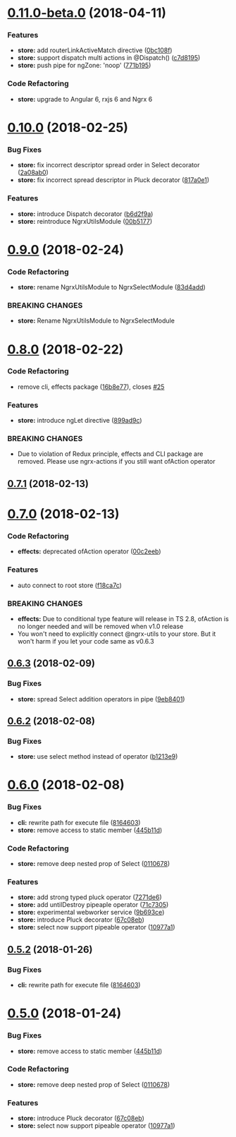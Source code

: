 <a name="0.11.0-beta.0"></a>

# [0.11.0-beta.0](https://github.com/sandangel/ngrx-utils/compare/v0.10.0...v0.11.0-beta.0) (2018-04-11)

### Features

* **store:** add routerLinkActiveMatch directive ([0bc108f](https://github.com/sandangel/ngrx-utils/commit/0bc108f))
* **store:** support dispatch multi actions in @Dispatch() ([c7d8195](https://github.com/sandangel/ngrx-utils/commit/c7d8195))
* **store:** push pipe for ngZone: 'noop' ([771b195](https://github.com/sandangel/ngrx-utils/commit/771b195))

### Code Refactoring

* **store:** upgrade to Angular 6, rxjs 6 and Ngrx 6

<a name="0.10.0"></a>

# [0.10.0](https://github.com/sandangel/ngrx-utils/compare/v0.9.0...v0.10.0) (2018-02-25)

### Bug Fixes

* **store:** fix incorrect descriptor spread order in Select decorator ([2a08ab0](https://github.com/sandangel/ngrx-utils/commit/2a08ab0))
* **store:** fix incorrect spread descriptor in Pluck decorator ([817a0e1](https://github.com/sandangel/ngrx-utils/commit/817a0e1))

### Features

* **store:** introduce Dispatch decorator ([b6d2f9a](https://github.com/sandangel/ngrx-utils/commit/b6d2f9a))
* **store:** reintroduce NgrxUtilsModule ([00b5177](https://github.com/sandangel/ngrx-utils/commit/00b5177))

<a name="0.9.0"></a>

# [0.9.0](https://github.com/sandangel/ngrx-utils/compare/v0.8.0...v0.9.0) (2018-02-24)

### Code Refactoring

* **store:** rename NgrxUtilsModule to NgrxSelectModule ([83d4add](https://github.com/sandangel/ngrx-utils/commit/83d4add))

### BREAKING CHANGES

* **store:** Rename NgrxUtilsModule to NgrxSelectModule

<a name="0.8.0"></a>

# [0.8.0](https://github.com/sandangel/ngrx-utils/compare/v0.7.1...v0.8.0) (2018-02-22)

### Code Refactoring

* remove cli, effects package ([16b8e77](https://github.com/sandangel/ngrx-utils/commit/16b8e77)), closes [#25](https://github.com/sandangel/ngrx-utils/issues/25)

### Features

* **store:** introduce ngLet directive ([899ad9c](https://github.com/sandangel/ngrx-utils/commit/899ad9c))

### BREAKING CHANGES

* Due to violation of Redux principle, effects and CLI package are removed. Please
  use ngrx-actions if you still want ofAction operator

<a name="0.7.1"></a>

## [0.7.1](https://github.com/sandangel/ngrx-utils/compare/v0.7.0...v0.7.1) (2018-02-13)

<a name="0.7.0"></a>

# [0.7.0](https://github.com/sandangel/ngrx-utils/compare/v0.6.3...v0.7.0) (2018-02-13)

### Code Refactoring

* **effects:** deprecated ofAction operator ([00c2eeb](https://github.com/sandangel/ngrx-utils/commit/00c2eeb))

### Features

* auto connect to root store ([f18ca7c](https://github.com/sandangel/ngrx-utils/commit/f18ca7c))

### BREAKING CHANGES

* **effects:** Due to conditional type feature will release in TS 2.8, ofAction is no longer
  needed and will be removed when v1.0 release
* You won't need to explicitly connect @ngrx-utils to your store. But it won't harm if you let your code same as v0.6.3

<a name="0.6.3"></a>

## [0.6.3](https://github.com/sandangel/ngrx-utils/compare/v0.6.2...v0.6.3) (2018-02-09)

### Bug Fixes

* **store:** spread Select addition operators in pipe ([9eb8401](https://github.com/sandangel/ngrx-utils/commit/9eb8401))

<a name="0.6.2"></a>

## [0.6.2](https://github.com/sandangel/ngrx-utils/compare/v0.6.1...v0.6.2) (2018-02-08)

### Bug Fixes

* **store:** use select method instead of operator ([b1213e9](https://github.com/sandangel/ngrx-utils/commit/b1213e9))

<a name="0.6.0"></a>

# [0.6.0](https://github.com/sandangel/ngrx-utils/compare/v0.5.2...v0.6.0) (2018-02-08)

### Bug Fixes

* **cli:** rewrite path for execute file ([8164603](https://github.com/sandangel/ngrx-utils/commit/8164603))
* **store:** remove access to static member ([445b11d](https://github.com/sandangel/ngrx-utils/commit/445b11d))

### Code Refactoring

* **store:** remove deep nested prop of Select ([0110678](https://github.com/sandangel/ngrx-utils/commit/0110678))

### Features

* **store:** add strong typed pluck operator ([7271de6](https://github.com/sandangel/ngrx-utils/commit/7271de6))
* **store:** add untilDestroy pipeaple operator ([71c7305](https://github.com/sandangel/ngrx-utils/commit/71c7305))
* **store:** experimental webworker service ([9b693ce](https://github.com/sandangel/ngrx-utils/commit/9b693ce))
* **store:** introduce Pluck decorator ([67c08eb](https://github.com/sandangel/ngrx-utils/commit/67c08eb))
* **store:** select now support pipeable operator ([10977a1](https://github.com/sandangel/ngrx-utils/commit/10977a1))

<a name="0.5.2"></a>

## [0.5.2](https://github.com/sandangel/ngrx-utils/compare/v0.5.1...v0.5.2) (2018-01-26)

### Bug Fixes

* **cli:** rewrite path for execute file ([8164603](https://github.com/sandangel/ngrx-utils/commit/8164603))

<a name="0.5.0"></a>

# [0.5.0](https://github.com/sandangel/ngrx-utils/compare/v0.2.1...v0.5.0) (2018-01-24)

### Bug Fixes

* **store:** remove access to static member ([445b11d](https://github.com/sandangel/ngrx-utils/commit/445b11d))

### Code Refactoring

* **store:** remove deep nested prop of Select ([0110678](https://github.com/sandangel/ngrx-utils/commit/0110678))

### Features

* **store:** introduce Pluck decorator ([67c08eb](https://github.com/sandangel/ngrx-utils/commit/67c08eb))
* **store:** select now support pipeable operator ([10977a1](https://github.com/sandangel/ngrx-utils/commit/10977a1))
